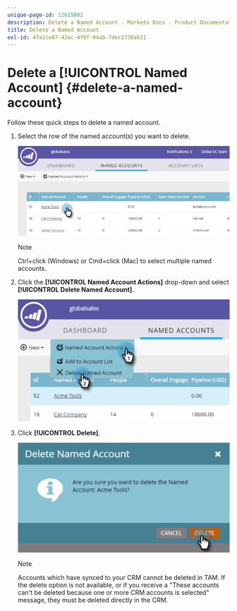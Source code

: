 ```yaml
---
unique-page-id: 12615802
description: Delete a Named Account - Marketo Docs - Product Documentation
title: Delete a Named Account
exl-id: 47a1ce87-43ac-4f8f-94ab-7dec2730ab21
---
```

# Delete a [!UICONTROL Named Account] {#delete-a-named-account}

Follow these quick steps to delete a named account.

1. Select the row of the named account(s) you want to delete.

   ![](assets/seven-1.png)

   >[!NOTE]
   >
   >Ctrl+click (Windows) or Cmd+click (Mac) to select multiple named accounts.

1. Click the **[!UICONTROL Named Account Actions]** drop-down and select **[!UICONTROL Delete Named Account]**.

   ![](assets/eight-1.png)

1. Click **[!UICONTROL Delete]**.

   ![](assets/nine-1.png)

   >[!NOTE]
   >
   >Accounts which have synced to your CRM cannot be deleted in TAM. If the delete option is not available, or if you receive a "These accounts can't be deleted because one or more CRM accounts is selected" message, they must be deleted directly in the CRM.
